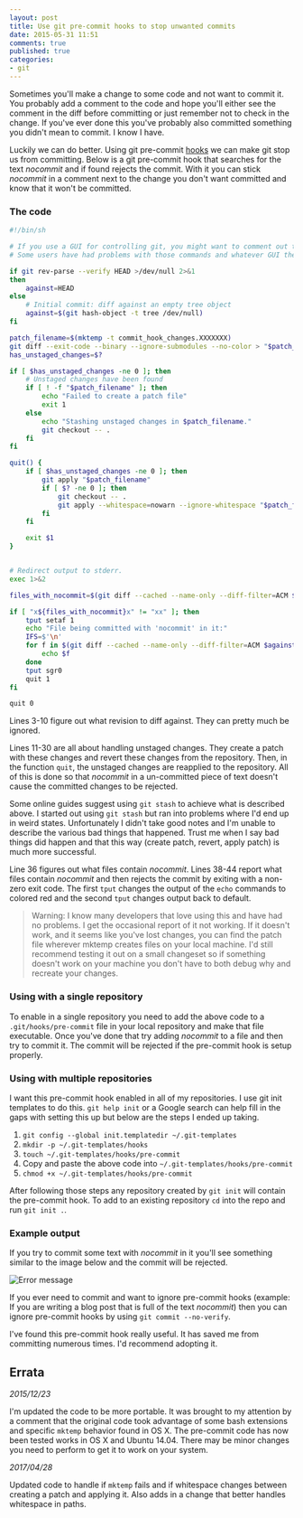 ```yaml
---
layout: post
title: Use git pre-commit hooks to stop unwanted commits
date: 2015-05-31 11:51
comments: true
published: true
categories:
- git
---
```


Sometimes you'll make a change to some code and not want to commit it.
You probably add a comment to the code and hope you'll either see the
comment in the diff before committing or just remember not to check in
the change. If you've ever done this you've probably also committed
something you didn't mean to commit. I know I have.

Luckily we can do better. Using git pre-commit
[hooks](https://git-scm.com/docs/githooks) we can make git stop us
from committing. Below is a git pre-commit hook that searches for the
text _nocommit_ and if found rejects the commit. With it you can
stick _nocommit_ in a comment next to the change you don't want
committed and know that it won't be committed.

### The code

```bash
#!/bin/sh

# If you use a GUI for controlling git, you might want to comment out the `tput` commands.
# Some users have had problems with those commands and whatever GUI they are using.

if git rev-parse --verify HEAD >/dev/null 2>&1
then
    against=HEAD
else
    # Initial commit: diff against an empty tree object
    against=$(git hash-object -t tree /dev/null)
fi

patch_filename=$(mktemp -t commit_hook_changes.XXXXXXX)
git diff --exit-code --binary --ignore-submodules --no-color > "$patch_filename"
has_unstaged_changes=$?

if [ $has_unstaged_changes -ne 0 ]; then
    # Unstaged changes have been found
    if [ ! -f "$patch_filename" ]; then
        echo "Failed to create a patch file"
        exit 1
    else
        echo "Stashing unstaged changes in $patch_filename."
        git checkout -- .
    fi
fi

quit() {
    if [ $has_unstaged_changes -ne 0 ]; then
        git apply "$patch_filename"
        if [ $? -ne 0 ]; then
            git checkout -- .
            git apply --whitespace=nowarn --ignore-whitespace "$patch_filename"
        fi
    fi

    exit $1
}


# Redirect output to stderr.
exec 1>&2

files_with_nocommit=$(git diff --cached --name-only --diff-filter=ACM $against | xargs -I{} grep -i "nocommit" -l {} | tr '\n' ' ')

if [ "x${files_with_nocommit}x" != "xx" ]; then
    tput setaf 1
    echo "File being committed with 'nocommit' in it:"
    IFS=$'\n'
    for f in $(git diff --cached --name-only --diff-filter=ACM $against | xargs -I{} grep -i "nocommit" -l {}); do
        echo $f
    done
    tput sgr0
    quit 1
fi

quit 0
```

Lines 3-10 figure out what revision to diff against. They can pretty
much be ignored.

Lines 11-30 are all about handling unstaged changes. They create a
patch with these changes and revert these changes from the repository.
Then, in the function `quit`, the unstaged changes are reapplied to
the repository. All of this is done so that _nocommit_ in a
un-committed piece of text doesn't cause the committed changes to be
rejected.

Some online guides suggest using `git stash` to achieve what is
described above. I started out using `git stash` but ran into problems
where I'd end up in weird states. Unfortunately I didn't take good
notes and I'm unable to describe the various bad things that happened.
Trust me when I say bad things did happen and that this way (create
patch, revert, apply patch) is much more successful.

Line 36 figures out what files contain _nocommit_. Lines 38-44 report
what files contain _nocommit_ and then rejects the commit by exiting
with a non-zero exit code. The first `tput` changes the output of the
`echo` commands to colored red and the second `tput` changes output
back to default.

> Warning: I know many developers that love using this and have had no problems. I get the occasional report of it not working. If it doesn't work, and it seems like you've lost changes, you can find the patch file wherever mktemp creates files on your local machine. I'd still recommend testing it out on a small changeset so if something doesn't work on your machine you don't have to both debug why and recreate your changes.

### Using with a single repository

To enable in a single repository you need to add the above code to a
`.git/hooks/pre-commit` file in your local repository and make that
file executable. Once you've done that try adding _nocommit_ to a file
and then try to commit it. The commit will be rejected if the
pre-commit hook is setup properly.

### Using with multiple repositories

I want this pre-commit hook enabled in all of my repositories. I use
git init templates to do this. `git help init` or a
Google search can help fill in the gaps with setting this up but below
are the steps I ended up taking.

1. `git config --global init.templatedir ~/.git-templates`
1. `mkdir -p ~/.git-templates/hooks`
1. `touch ~/.git-templates/hooks/pre-commit`
1. Copy and paste the above code into
   `~/.git-templates/hooks/pre-commit`
1. `chmod +x ~/.git-templates/hooks/pre-commit`

After following those steps any repository created by `git init` will
contain the pre-commit hook. To add to an existing repository `cd` into
the repo and run  `git init .`.

### Example output

If you try to commit some text with _nocommit_ in it you'll see
something similar to the image below and the commit will be rejected.

![Error message](/images/pre-commit-example.png)

If you ever need to commit and want to ignore pre-commit hooks
(example: If you are writing a blog post that is full of the text
_nocommit_) then you can ignore pre-commit hooks by using `git commit
--no-verify`.

I've found this pre-commit hook really useful. It has saved me from
committing numerous times. I'd recommend adopting it.


## Errata

*2015/12/23*

I'm updated the code to be more portable. It was brought to my
attention by a comment that the original code took advantage of some
bash extensions and specific `mktemp` behavior found in OS X. The
pre-commit code has now been tested works in OS X and Ubuntu 14.04.
There may be minor changes you need to perform to get it to work on
your system.

*2017/04/28*

Updated code to handle if `mktemp` fails and if whitespace changes
between creating a patch and applying it. Also adds in a change that
better handles whitespace in paths.
